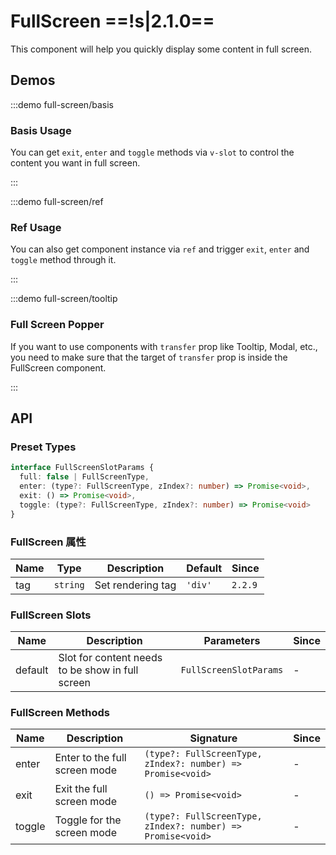 # FullScreen ==!s|2.1.0==

This component will help you quickly display some content in full screen.

## Demos

:::demo full-screen/basis

### Basis Usage

You can get `exit`, `enter` and `toggle` methods via `v-slot` to control the content you want in full screen.

:::

:::demo full-screen/ref

### Ref Usage

You can also get component instance via `ref` and trigger `exit`, `enter` and `toggle` method through it.

:::

:::demo full-screen/tooltip

### Full Screen Popper

If you want to use components with `transfer` prop like Tooltip, Modal, etc., you need to make sure that the target of `transfer` prop is inside the FullScreen component.

:::

## API

### Preset Types

```ts
interface FullScreenSlotParams {
  full: false | FullScreenType,
  enter: (type?: FullScreenType, zIndex?: number) => Promise<void>,
  exit: () => Promise<void>,
  toggle: (type?: FullScreenType, zIndex?: number) => Promise<void>
}
```

### FullScreen 属性

| Name | Type     | Description       | Default | Since   |
| ---- | -------- | ----------------- | ------- | ------- |
| tag  | `string` | Set rendering tag | `'div'` | `2.2.9` |

### FullScreen Slots

| Name    | Description                                      | Parameters             | Since |
| ------- | ------------------------------------------------ | ---------------------- | ----- |
| default | Slot for content needs to be show in full screen | `FullScreenSlotParams` | -     |

### FullScreen Methods

| Name   | Description                   | Signature                                                   | Since |
| ------ | ----------------------------- | ----------------------------------------------------------- | ----- |
| enter  | Enter to the full screen mode | `(type?: FullScreenType, zIndex?: number) => Promise<void>` | -     |
| exit   | Exit the full screen mode     | `() => Promise<void>`                                       | -     |
| toggle | Toggle for the screen mode    | `(type?: FullScreenType, zIndex?: number) => Promise<void>` | -     |
